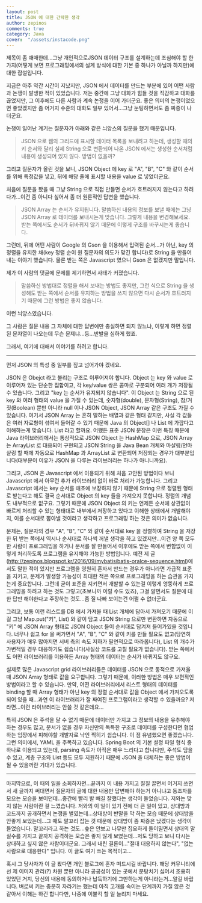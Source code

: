 ```yaml
---
layout: post
title: JSON 에 대한 간략한 생각
author: zepinos
comments: true
category: Java
cover:  "/assets/instacode.png"
---
```


제목이 좀 애매한데...그냥 개인적으로JSON 데이터 구조를 설계하는데 조심해야 할 한가지(어떻게 보면 프로그래밍에서의 설계 방식에 대한 기본 중 하나가 아닐까 하지만)에 대한 잡설입니다.


지금은 아주 약간 시간이 지났지만, JSON 에서 데이터를 만드는 부분에 있어 어떤 사람과 논쟁이 발생한 적이 있었습니다. 저는 중간에 그냥 대화가 힘들 것을 직감하고 대화를 끊었지만, 그 이후에도 다른 사람과 계속 논쟁을 이어 가더군요. 좋은 의미의 논쟁이었으면 좋았겠지만 좀 어거지 수준의 대화도 일부 있어서...그냥 눈팅하면서도 좀 짜증이 나더군요.

논쟁이 일어난 계기는 질문자가 아래와 같은 늬앙스의 질문을 했기 때문입니다.

> JSON 으로 웹의 그리드에 표시할 데이터 목록을 보내려고 하는데, 생성할 때의 키 순서와 달리 실제 String 으로 변환되어 나온 JSON 에서는 생성한 순서처럼 내용이 생성되어 있지 않다. 방법이 없을까?


그리고 질문자가 올린 것을 보니, JSON Object 에 key 로 "A", "B", "C" 와 같이 순서를 위해 특정값을 넣고, 뒤에 해당 줄에 표시할 내용을 value 로 넣었더군요.

처음에 질문을 봤을 때 그냥 String 으로 직접 만들면 순서가 흐트러지지 않는다고 하려다가...이건 좀 아니다 싶어서 좀 더 원론적인 답변을 했습니다.

> JSON Array 는 순서가 유지됩니다. 말씀하신 내용의 정보를 보낼 때에는 그냥 JSON Array 로 데이터를 보내시는게 맞습니다. 그렇게 내용을 변경해보세요. 받는 쪽에서도 순서가 뒤바뀌지 않기 때문에 이렇게 구조를 바꾸시는게 좋습니다.


그런데, 뒤에 어떤 사람이 Google 의 Gson 을 이용해서 입력된 순서...가 아닌, key 의 정렬을 유지한 채(key 정렬 순이 원 질문자의 의도가 맞긴 합니다)로 String 을 만들어내는 이야기 했습니다. 물론 받는 쪽은 Javascript 였으니 Gson 은 없겠지만 말입니다.

제가 이 사람의 댓글에 문제를 제기하면서 사태가 커졌습니다.

> 말씀하신 방법대로 정렬을 해서 보내는 방법도 좋지만, 그런 식으로 String 을 생성해도 받는 쪽에서 순서를 유지하는 방법을 쓰지 않으면 다시 순서가 흐트러지기 때문에 그런 방법은 좋지 않습니다.


이런 늬앙스였습니다.

그 사람은 질문 내용 그 자체에 대한 답변에만 충실하면 되지 않느냐, 이렇게 하면 정렬된 문자열이 나오는데 무슨 문제냐...등...반발을 심하게 했죠.

그래서, 여기에 대해서 이야기를 하려고 합니다.

---

먼저 JSON 의 특성 중 일부를 짚고 넘어가야 겠네요.

JSON 은 Obejct 라고 불리는 구조로 이루어져야 합니다. Object 는 key 와 value 로 이루어져 있는 단순한 집합이고, 각 key/value 쌍은 콤마로 구분되어 여러 개가 저장될 수 있습니다. 그리고 "key 는 순서가 유지되지 않습니다".
이 Object 는 String 으로 된 key 와 여러 형태의 value 을 가질 수 있는데, 숫자형(double), 문자형(String), 참/거짓(Boolean) 뿐만 아니라 null 이나 JSON Object, JSON Array 같은 구조도 가질 수 있습니다. 여기서 JSON Array 는 흔히 말하는 배열과 같은 형태 같지만, 사실 각 값들은 여러 자료형이 섞여서 들어갈 수 있기 때문에 Java 의 Object[] 나 List 에 가깝다고 이해하는게 맞습니다. List<Object> 라고 할까요.
어쨌든 표준 JSON 문장은 이런 특징 때문에 Java 라이브러리에서는 통상적으로 JSON Object 는 HashMap 으로, JSON Array 는 ArrayList 로 대응되어 구현되고 JSON String 을 Java Bean 개체와 마샬링/언마샬링 할 때에 자동으로 HashMap 과 ArrayList 로 변환되어 저장되는 경우가 대부분입니다(대부분이 이유가 JSON 을 다루는 라이브러리는 하나가 아니니까요).

그리고, JSON 은 Javascript 에서 이용되기 위해 처음 고안된 방법이다 보니 Javascript 에서 아무런 추가 라이브러리 없이 바로 처리가 가능합니다. 그리고 Javascript 에서는 key 순서를 애초에 보장하지 않기 때문에 String 으로 정렬된 형태로 받는다고 해도 결국 순서대로 Object 의 key 들을 가져오지 못합니다. 정렬의 개념도 내부적으로 없구요. 그렇기 때문에 JSON Object 의 키는 언제든 순서에 상관없이 빠르게 처리할 수 있는 형태대로 내부에서 저장하고 있다고 이해한 상태에서 개발해야지, 이를 순서대로 뽑아낼 것이라고 생각하고 프로그래밍 하는 것은 의미가 없습니다.

문제는, 질문자의 경우 "A", "B", "C" 와 같이 순서대로 key 을 정렬하여 String 을 저장한 뒤 받는 쪽에서 역시나 순서대로 하나씩 꺼낼 생각을 하고 있겠지만...이건 양 쪽 모두 한 사람이 프로그래밍을 하거나 문서를 잘 만들어서 이후에도 받는 쪽에서 변함없이 이렇게 처리하도록 프로그램을 유지해야 가능한 방법입니다. 예전 제 글(http://zepinos.blogspot.kr/2016/09/mybatisibatis-oralce-sequence.html)에서도 말한 적이 있지만 프로그램을 영원히 혼자서 만드는 경우가 아니라면 가급적 표준을 지키고, 문제가 발생할 가능성이 최대한 적은 쪽으로 프로그래밍을 하는 습관을 가지는게 중요합니다. 그런데 굳이 표준을 지키면서 개발할 수 있는걸 이렇게 엉뚱하게 프로그래밍을 하려고 하는 것도 그렇고(초보니까 이럴 수도 있죠), 그걸 알면서도 질문에 대한 답만 해야한다고 주장하는 것도...좀 질 나빠 보이는건 어쩔 수 없더군요.

그리고, 보통 이런 리스트를 DB 에서 가져올 때 List 개체에 담아서 가져오기 때문에 이걸 그냥 Map.put("키", List) 와 같이 담고 JSON String 으로만 변환하면 자동으로 "키" 에 JSON Array 형태로 JSON Object 들이 순서대로 담겨져 들어가있을 것입니다. 너무나 쉽고 for 을 써가면서 "A", "B", "C" 와 같이 키를 만들 필요도 없고(당연히 사용자가 매우 많아지면 서버 측의 속도 저하가 필연적으로 따라옵니다), List 의 개수가 가변적일 경우 대응하기도 쉽습니다(사실상 코드를 고칠 필요가 없습니다). 받는 쪽에서도 어떤 라이브러리를 이용하든 Array 형태의 데이터는 순서가 바뀌지도 않구요.

실제로 많은 Javascript grid 라이브러리들은 데이터를 JSON 으로 동적으로 가져올 때 JSON Array 형태로 값을 요구합니다. 그렇기 때문에, 이러한 방법은 매우 보편적인 방법이라고 할 수 있습니다. 만약, 어떤 라이브러리에서 리스트 형태의 데이터를 binding 할 때 Array 형태가 아닌 key 의 정렬 순서대로 값을 Object 에서 가져오도록 되어 있을 때...과연 이 라이브러리가 잘 짜여진 프로그램이라고 생각할 수 있을까요? 저라면...이런 라이브러리는 안쓸 것 같은데요...



특히 JSON 은 주석을 달 수 없기 때문에 데이터만 가지고 그 정보의 내용을 유추해야 하는 경우도 많고, 문서가 없을 경우 자신만의 독특한 구조로 데이터를 구성한다면 협업하는 입장에서 피해야할 개발자로 낙인 찍히기 쉽습니다. 이 점 유념했으면 좋겠습니다.
그런 의미에서, YAML 을 주목하고 있습니다. Spring Boot 의 기본 설정 파일 형식 중 하나로 이용되고 있는데, parsing 속도가 아직은 매우 느리다고 합니다만, 주석도 담을 수 있고, 계층 구조와 List 등도 모두 지원하기 때문에 JSON 을 대체하는 좋은 방법이 될 수 있을꺼란 기대가 있습니다.

---


마지막으로, 이 때의 일을 소회하자면...끝까지 이 내용 가지고 질질 끌면서 어거지 쓰면서 새 글까지 써대면서 질문자의 글에 대한 내용만 답변해야 하는거 아니냐고 동조자를 모으는 모습을 보이던데...중간에 빨리 발 빼길 잘했다는 생각이 들었습니다. 저와는 맞지 않는 사람이란 걸 느꼈습니다. 저와의 이 일이 있기 전에 더 큰 일이 있고, 상대방과 코드까지 공개하면서 논쟁을 벌였는데...상대방이 반말을 막 하는 모습 때문에 상대방을 안좋게 보았는데...그 때도 말꼬리 잡는 것 때문에 상대방이 좀 짜증은 났겠다는 생각이 들었습니다. 말꼬리라고 하는 것도...숲은 안보고 나무만 집요하게 들이밀면서 상대의 말실수를 가지고 끝까지 공격하는 모습은 좋지 않게 보였는데...저도 당하고 보니 다시는 상대하고 싶지 않은 사람이더군요. 그래서 내린 결론이..."절대 대응하지 않는다", "없는 사람으로 대응한다" 입니다. 이 글도 여기 쓰는 목적이고...

혹시 그 당사자가 이 글 봤다면 개인 블로그에 혼자 떠드시길 바랍니다. 해당 커뮤니티에선 제 이미지 관리(?) 차원 뿐만 아니라 공공성이 있는 곳에서 분탕치기 싫어서 조용히 있었던 거지, 당신의 내용에 동의하거나 납득하기에 그만하는게 아니라는거...알길 바랍니다. 벼로써 키는 충분히 자라기는 했는데 아직 고개를 숙이는 단계까지 가질 않은 것 같아서 이해는 하긴 합니다만, 나중에 이불킥 할 일 늘리지 마세요.
